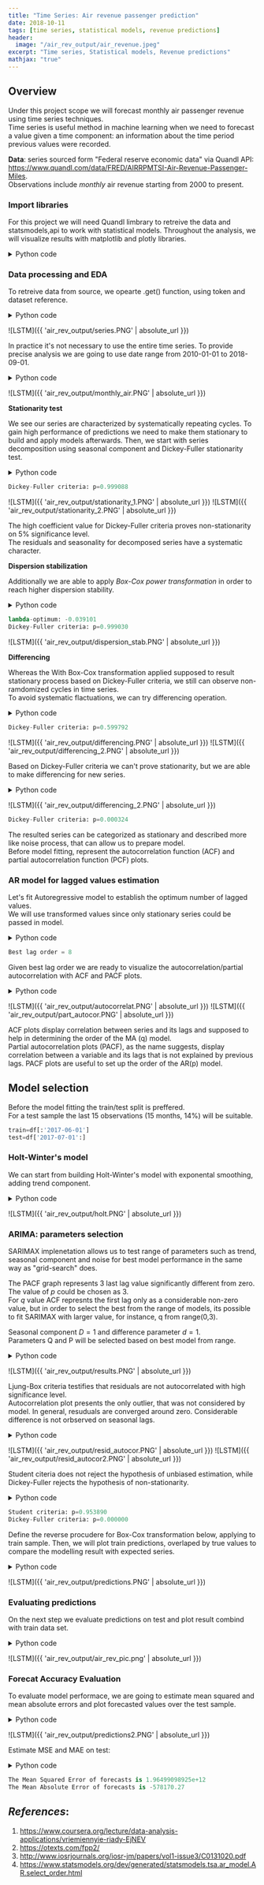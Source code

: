 ```yaml
---
title: "Time Series: Air revenue passenger prediction"
date: 2018-10-11
tags: [time series, statistical models, revenue predictions]
header:
  image: "/air_rev_output/air_revenue.jpeg"
excerpt: "Time series, Statistical models, Revenue predictions"
mathjax: "true"
---
```


## Overview

Under this project scope we will forecast monthly air passenger revenue using time series techniques. <br>
Time series is useful method in machine learning when we need to forecast a value given a time component: an information about the time period previous values were recorded. 

**Data**: series sourced form "Federal reserve economic data" via Quandl API:<br>
https://www.quandl.com/data/FRED/AIRRPMTSI-Air-Revenue-Passenger-Miles. <br>
Observations include *monthly* air revenue starting from 2000 to present. 

### Import libraries

For this project we will need Quandl limbrary to retreive the data and statsmodels,api to work with statistical models.
Throughout the analysis, we will visualize results with matplotlib and plotly libraries.

<details><summary>Python code</summary> 
  
<p>
  
 ```python
import quandl # use quandl linbrary to retreive the data 

"""
- will use pandas and numpy for data manipulation and calculus
- import datetime to work with datetime type
- use Series library to work with time series 

"""
import pandas as pd          
import numpy as np           
from datetime import datetime    
from pandas import Series  

import matplotlib.pyplot as plt 
%pylab inline
plt.style.use('seaborn-whitegrid')

# will ignore the warnings
import warnings                 
warnings.filterwarnings("ignore")

"""
- to work with statistical models we statsmodels.api and stats module from scipy
- use itertools and seasonal_decompose for data preparation and model building
- to plot PACF/ACF chart use tsaplots graphic module

"""
from scipy import stats
import statsmodels.api as sm
import statsmodels.tsa.api as smt
from statsmodels.tsa.api import Holt

import itertools
from itertools import product
from statsmodels.tsa.seasonal import seasonal_decompose # perform seasonal decomposition

from statsmodels.graphics.tsaplots import plot_acf
from statsmodels.graphics.tsaplots import plot_pacf

"""
- visualize results using plotly library, connected to current notebook

"""
from plotly.offline import download_plotlyjs, init_notebook_mode, plot, iplot
import plotly
import plotly.graph_objs as go

init_notebook_mode(connected=True)
 ```
 
 </p>
</details>


### Data processing and EDA

To retreive data from source, we opearte .get() function, using token and dataset reference.

<details><summary>Python code</summary> 
  
<p>
  
 ```python
authtoken = "XXXXXX"
df = quandl.get("FRED/AIRRPMTSI", authtoken=authtoken)
df.head() # show how the data looks like 

 ```
 
 </p>
</details>

![LSTM]({{ 'air_rev_output/series.PNG' | absolute_url }})

In practice it's not necessary to use the entire time series. To provide precise analysis we are going to use date range from 2010-01-01 to 2018-09-01.

<details><summary>Python code</summary> 
  
<p>
  
 ```python
df=df['2010-01-01':'2018-09-01']

# plot values from range
fig, ax = plt.subplots(figsize=(15,7)) # setting up size
df.Value.plot() # graph plot
plt.ylabel('Value')
plt.title('Monthly air revenue')
plt.show()

 ```
 
 </p>
</details>

![LSTM]({{ 'air_rev_output/monthly_air.PNG' | absolute_url }})

**Stationarity test**

We see our series are characterized by systematically repeating cycles. To gain high performance of predictions we need to make them stationary to build and apply models afterwards. 
Then, we start with series decomposition using seasonal component and Dickey-Fuller stationarity test.

<details><summary>Python code</summary> 
  
<p>
  
 ```python
"""
- plot decomposed series, display Dickey-Fuller criteria applying  .adfuller() function 

"""

plt.figure(figsize(15,10))
sm.tsa.seasonal_decompose(df.Value).plot()
print "Dickey-Fuller criteria: p=%f" % sm.tsa.stattools.adfuller(df.Value)[1]
 ```
 
 </p>
</details>

 ```python
Dickey-Fuller criteria: p=0.999088
 ```
![LSTM]({{ 'air_rev_output/stationarity_1.PNG' | absolute_url }})
![LSTM]({{ 'air_rev_output/stationarity_2.PNG' | absolute_url }})

The high coefficient value for Dickey-Fuller criteria proves non-stationarity on 5% significance level.<br>
The residuals and seasonality for decomposed series have a systematic character.

**Dispersion stabilization**

Additionally we are able to apply *Box-Cox power transformation* in order to reach higher dispersion stability. 

<details><summary>Python code</summary> 
  
<p>
  
 ```python
"""
- create additional column of tranformed values using Box-Cox method
- apply Dickey-Fuller test for transformed values 

"""
df['Value_t'], lam=stats.boxcox(df['Value'])
plt.figure(figsize(13,5))
df['Value_t'].plot()
plt.ylabel(u'FFE_amount-transformed')
print "lambda-optimum: %f" % lam
print "Dickey-Fuller criteria: p=%f" % sm.tsa.stattools.adfuller(df['Value_t'])[1]
 ```
 
 </p>
</details>

 ```python
lambda-optimum: -0.039101
Dickey-Fuller criteria: p=0.999030
  ```
    
![LSTM]({{ 'air_rev_output/dispersion_stab.PNG' | absolute_url }})


**Differencing**

Whereas the With Box-Cox transformation applied supposed to result stationary process based on Dickey-Fuller criteria, we still can observe non-ramdomized cycles in time series.<br>
To avoid systematic flactuations, we can try differencing operation.

<details><summary>Python code</summary> 
  
<p>
  
 ```python
"""
- applying 12 order differencing, we reduce data 
- however, this operation will improve the stationarity ratio 

"""

df['diff'] = df.Value_t.diff(12)
plt.figure(figsize(15,10))
sm.tsa.seasonal_decompose(df['diff'][12:]).plot()
print "Dickey-Fuller criteria: p=%f" % sm.tsa.stattools.adfuller(df['diff'][12:])[1]
 ```
 
 </p>
</details>

 ```python
 Dickey-Fuller criteria: p=0.599792
  ```
![LSTM]({{ 'air_rev_output/differencing.PNG' | absolute_url }})
![LSTM]({{ 'air_rev_output/differencing_2.PNG' | absolute_url }})

Based on Dickey-Fuller criteria we can't prove stationarity, but we are able to make differencing for new series.

<details><summary>Python code</summary> 
  
<p>
  
 ```python
df['diff2'] = df['diff'].diff(1)
pyplot.plot(df['diff2'])
pyplot.show()
print("Dickey-Fuller criteria: p=%f" % sm.tsa.stattools.adfuller(df['diff2'][13:])[1])
 ```
 
 </p>
</details>

![LSTM]({{ 'air_rev_output/differencing_2.PNG' | absolute_url }})

 ```python
Dickey-Fuller criteria: p=0.000324
 ```
The resulted series can be categorized as stationary and described more like noise process, that can allow us to prepare model.<br>
Before model fitting, represent the autocorrelation function (ACF) and partial autocorrelation function (PCF) plots. 

### AR model for lagged values estimation

Let's fit Autoregressive model to establish the optimum number of lagged values.<br>
We will use transformed values since only stationary series could be passed in model.

<details><summary>Python code</summary> 
  
<p>
  
 ```python
"""
- shift 13 orders, since differencing was applied 
- autoregression package is already implemented in statmodels as AR()
- order selection wil be based on AIC (Akaike criterion)

"""
data=df['diff2'][13:]
model=smt.AR(data)
order=smt.AR(data).select_order(ic='aic', maxlag=25)

print 'Best lag order = {}'.format(order)
 ```
 
 </p>
</details>

 ```python
Best lag order = 8
 ```
Given best lag order we are ready to visualize the autocorrelation/partial autocorrelation with ACF and PACF plots.

<details><summary>Python code</summary> 
  
<p>
  
 ```python
plt.figure()
plt.subplot(211)

plot_acf(df['diff2'][13:], ax=plt.gca(), lags=8)
pyplot.subplot(212)
plot_pacf(df['diff2'][13:], ax=plt.gca(), lags=8)
pyplot.show()
 ```
 
 </p>
</details>

![LSTM]({{ 'air_rev_output/autocorrelat.PNG' | absolute_url }})
![LSTM]({{ 'air_rev_output/part_autocor.PNG' | absolute_url }})

ACF plots display correlation between series and its lags and supposed to help in determining the order of the MA (q) model.<br>
Partial autocorrelation plots (PACF), as the name suggests, display correlation between a variable and its lags that is not explained by previous lags. PACF plots are useful to set up the order of the AR(p) model.

## Model selection

Before the model fitting the train/test split is preffered. <br>
For a test sample the last 15 observations (15 months, 14%) will be suitable.  

 ```python
train=df[:'2017-06-01']
test=df['2017-07-01':]
  ```
  
### Holt-Winter's model 

We can start from building Holt-Winter's model with exponental smoothing, adding trend component. 

<details><summary>Python code</summary> 
  
<p>
  
 ```python
holt = Holt(np.asarray(train['Value'])).fit(smoothing_level = 0.3,smoothing_slope = 0.1)
test['Holt_linear'] = holt.forecast(len(test))

plt.figure(figsize=(14,6))
plt.plot(train['Value'], label='Train')
plt.plot(test['Value'], label='Test')
plt.plot(test['Holt_linear'], label='Holt_linear')
plt.title('Holt linear trend')
plt.legend(loc='best')
plt.show()
 ```
 
 </p>
</details>

![LSTM]({{ 'air_rev_output/holt.PNG' | absolute_url }})

### ARIMA: parameters selection 

SARIMAX implenetation allows us to test range of parameters such as trend, seasonal component and noise for best model performance in the same way as "grid-search" does.

The PACF graph represents 3 last lag value significantly different from zero. The value of $p$ could be chosen as $3$.<br>
For $q$ value ACF represnts the first lag only as a considerable non-zero value, but in order to select the best from the range of models, its possible to fit SARIMAX with larger value, for instance, q from range(0,3). 

Seasonal component $D=1$ and difference parameter $d=1$. <br>
Parameters Q and P will be selected based on best model from range.


<details><summary>Python code</summary> 
  
<p>
  
 ```python
"""
- since we need to fit model with all possible combinations
we use product of parameters lists 

"""

P = range(0, 2)
Q = range(0, 2)
p = range(0, 3)
q = range(0, 3)

a = list(itertools.product(p, Q, p, q))

"""
- will add results of modeling to list based on AIC criterion 

"""
best_aic = float("inf")
warnings.filterwarnings('ignore')

for param in a:
    try:
        model=sm.tsa.statespace.SARIMAX(train.Value_t, order=(param[2], 1, param[3]), 
                                        seasonal_order=(param[0], 1, param[1], 12)).fit(disp=-1)
    except ValueError:
        print('wrong parameters:', param)
        continue
    aic = model.aic
    if aic < best_aic:
        best_model = model
        best_aic = aic
        best_param = param
    
warnings.filterwarnings('default')

best_model.summary() 
 ```
 
 </p>
</details>

![LSTM]({{ 'air_rev_output/results.PNG' | absolute_url }})

Ljung-Box criteria testifies that residuals are not autocorrelated with high significance level.<br> 
Autocorrelation plot presents the only outlier, that was not considered by model. In general, resuduals are converged around zero. Considerable difference is not orbserved on seasonal lags.

<details><summary>Python code</summary> 
  
<p>
  
 ```python
"""
- .plot_acf() to visualize the residuals partial autocorrelation for best model 

"""

plt.figure(figsize(13,6))
plt.subplot(211)
best_model.resid[1:].plot()
plt.ylabel(u'Residuals')

ax = plt.subplot(212)
sm.graphics.tsa.plot_acf(best_model.resid[13:].values.squeeze(), lags=8, ax=ax)
 ```
 
 </p>
</details>

![LSTM]({{ 'air_rev_output/resid_autocor.PNG' | absolute_url }})
![LSTM]({{ 'air_rev_output/resid_autocor2.PNG' | absolute_url }})

Student citeria does not reject the hypothesis of unbiased estimation, while Dickey-Fuller rejects the hypothesis of non-stationarity.

<details><summary>Python code</summary> 
  
<p>
  
 ```python
# use ttest_1samp for student criterion 
print "Student criteria: p=%f" % stats.ttest_1samp(best_model.resid[13:], 0)[1]
print "Dickey-Fuller criteria: p=%f" % sm.tsa.stattools.adfuller(best_model.resid[13:])[1]
 ```
 
 </p>
</details>


 ```python
Student criteria: p=0.953890
Dickey-Fuller criteria: p=0.000000
 ```

Define the reverse procudere for Box-Cox transformation below, applying to train sample.
Then, we will plot train predictions, overlaped by true values to compare the modelling result with expected series.

<details><summary>Python code</summary> 
  
<p>
  
 ```python
"""
- function will return transformation based on given lambda:
- exp transformation for lambda=0;
- inverse log transformation if lambda<>0 

"""
def invboxcox(y,lam):
    if lam == 0:
        return(np.exp(y))
    else:
        return(np.exp(np.log(lam*y+1)/lam))

train['Value_new'] = invboxcox(best_model.fittedvalues, lam)
plt.figure(figsize(15,7))
train.Value.plot()
train.Value_new[13:].plot(color='r')
plt.ylabel('Value')
pylab.show()
 ```
 
 </p>
</details>

![LSTM]({{ 'air_rev_output/predictions.PNG' | absolute_url }})
 
### Evaluating predictions

On the next step we evaluate predictions on test and plot result combind with train data set. 

<details><summary>Python code</summary> 
  
<p>
  
 ```python
"""
- make predictions, inversely transform and add to data frame
- combine historical values with forecasted to display on graph 

"""

l=invboxcox(best_model.predict(start=89, end=120), lam)
l=l.to_frame()
l=l.rename(columns={0: 'Forecast'})
test=test.rename(columns={"Value": 'Test_value'})

df2=train[['Value']]
# concat train and forecast frames for plotting
df2 = pd.concat([df2, l])

"""
- combine true  data and forcasted values in one figure 
- plot figure inside notebook with connection mode on 

"""

data1 = go.Scatter(
          x=df.index,
          y=df2['Value'],
    name='True Value')

data2 = go.Scatter(
          x=l.index,
          y=l['Forecast'],
name='Forecast Value')

data= [data1, data2]
layout = {'title': 'Air Revenue (train) with Forecasted'}
fig=go.Figure(data=data, layout=layout)

iplot(fig, show_link=False)
 ```
 
 </p>
</details>

![LSTM]({{ 'air_rev_output/air_rev_pic.png' | absolute_url }})


### Forecat Accuracy Evaluation

To evaluate model performace, we are going to estimate mean squared and mean absolute errors and plot forecasted values over the test sample.

<details><summary>Python code</summary> 
  
<p>
  
 ```python
"""
- display forecatsted and test values by red and green respectively 

"""

plt.figure(figsize=(10, 7))
plt.plot(df2['Value'], 'b-')
plt.plot(l['Forecast'][:'2018-11-05'], 'r-')
plt.plot(test['Test_value'], 'g-')
plt.legend(); plt.xlabel('Date'); plt.ylabel('Air Revenue')
plt.title('Air Revenue: entire samle with Forecasted')
 ```
 
 </p>
</details>

![LSTM]({{ 'air_rev_output/predictions2.PNG' | absolute_url }})

Estimate MSE and MAE on test:

<details><summary>Python code</summary> 
  
<p>
  
```python
# mean squared value on test 
mse = ((l['2017-07-01':'2018-09-01']['Forecast'] - test['2017-07-01':'2018-09-01']['Test_value']) ** 2).mean()
print('The Mean Squared Error of forecasts is {}'.format(round(mse, 2)))

# mean absolute value on test 
mae = (l['2017-07-01':'2018-09-01']['Forecast'] - test['2017-07-01':'2018-09-01']['Test_value']).mean()
print('The Mean Absolute Error of forecasts is {}'.format(round(mae, 2)))
 ```
  
 </p>
</details>

```python
The Mean Squared Error of forecasts is 1.96499098925e+12
The Mean Absolute Error of forecasts is -578170.27
```

## *References*:

1. https://www.coursera.org/lecture/data-analysis-applications/vriemiennyie-riady-EjNEV <br>
2. https://otexts.com/fpp2/<br>
3. http://www.iosrjournals.org/iosr-jm/papers/vol1-issue3/C0131020.pdf<br>
4. https://www.statsmodels.org/dev/generated/statsmodels.tsa.ar_model.AR.select_order.html


